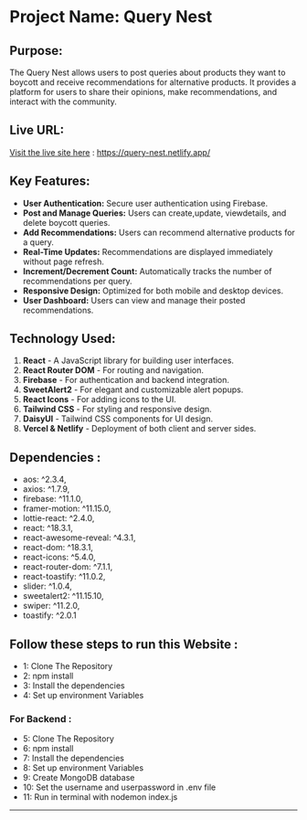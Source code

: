 # Project Name: Query Nest

## Purpose:
The Query Nest  allows users to post queries about products they want to boycott and receive recommendations for alternative products. It provides a platform for users to share their opinions, make recommendations, and interact with the community.

## Live URL:
[Visit the live site here](https://query-nest.netlify.app/) : https://query-nest.netlify.app/

## Key Features:
- **User Authentication:** Secure user authentication using Firebase.
- **Post and Manage Queries:** Users can create,update, viewdetails, and delete boycott queries.
- **Add Recommendations:** Users can recommend alternative products for a query.
- **Real-Time Updates:** Recommendations are displayed immediately without page refresh.
- **Increment/Decrement Count:** Automatically tracks the number of recommendations per query.
- **Responsive Design:** Optimized for both mobile and desktop devices.
- **User Dashboard:** Users can view and manage their posted recommendations.

## Technology Used:
1. **React** - A JavaScript library for building user interfaces.
2. **React Router DOM** - For routing and navigation.
3. **Firebase** - For authentication and backend integration.
4. **SweetAlert2** - For elegant and customizable alert popups.
5. **React Icons** - For adding icons to the UI.
6. **Tailwind CSS** - For styling and responsive design.
7. **DaisyUI** - Tailwind CSS components for UI design.
8. **Vercel & Netlify** - Deployment of both client and server sides.

## Dependencies :
- aos: ^2.3.4,
- axios: ^1.7.9,
- firebase: ^11.1.0,
- framer-motion: ^11.15.0,
- lottie-react: ^2.4.0,
- react: ^18.3.1,
- react-awesome-reveal: ^4.3.1,
- react-dom: ^18.3.1,
- react-icons: ^5.4.0,
- react-router-dom: ^7.1.1,
- react-toastify: ^11.0.2,
- slider: ^1.0.4,
- sweetalert2: ^11.15.10,
- swiper: ^11.2.0,
- toastify: ^2.0.1

## Follow these steps to run this Website :
- 1: Clone The Repository
- 2: npm install 
- 3: Install the dependencies 
- 4: Set up environment Variables
### For Backend : 
- 5: Clone The Repository
- 6: npm install 
- 7: Install the dependencies 
- 8: Set up environment Variables
- 9: Create MongoDB database
- 10: Set the username and userpassword in .env file 
- 11: Run in terminal with nodemon index.js 

---



